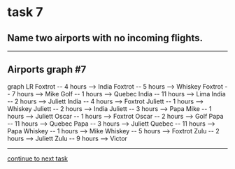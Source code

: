 # task 7

## Name two airports with no incoming flights.

---

## Airports graph #7
<div></div>
<div class="mermaid-access">
graph LR
  Foxtrot -- 4 hours --> India
  Foxtrot -- 5 hours --> Whiskey
  Foxtrot -- 7 hours --> Mike
  Golf -- 1 hours --> Quebec
  India -- 11 hours --> Lima
  India -- 2 hours --> Juliett
  India -- 4 hours --> Foxtrot
  Juliett -- 1 hours --> Whiskey
  Juliett -- 2 hours --> India
  Juliett -- 3 hours --> Papa
  Mike -- 1 hours --> Juliett
  Oscar -- 1 hours --> Foxtrot
  Oscar -- 2 hours --> Golf
  Papa -- 11 hours --> Quebec
  Papa -- 3 hours --> Juliett
  Quebec -- 11 hours --> Papa
  Whiskey -- 1 hours --> Mike
  Whiskey -- 5 hours --> Foxtrot
  Zulu -- 2 hours --> Juliett
  Zulu -- 9 hours --> Victor
</div>

---

[continue to next task](./task8-v.html)

<!-- Required scripts for MermaidAccess -->
<script src="https://combinatronics.com/mermaid-js/mermaid/release/8.8.4/dist/mermaid.min.js"></script>
<script src="mermaid-access-elm.js"></script>
<script src="mermaid-access.js"></script>
<script>
mermaidAccess.go(mermaidAccess.viewerMode, mermaidAccess.displayAccessibleOnly)
</script>
